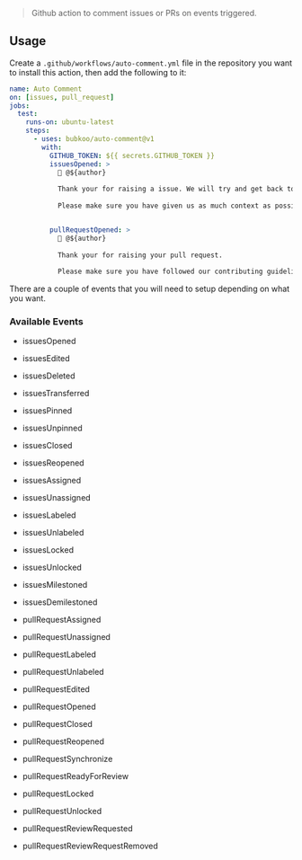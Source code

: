 > Github action to comment issues or PRs on events triggered.

## Usage

Create a `.github/workflows/auto-comment.yml` file in the repository you want to install this action, then add the following to it:

```yml
name: Auto Comment
on: [issues, pull_request]
jobs:
  test:
    runs-on: ubuntu-latest
    steps:
      - uses: bubkoo/auto-comment@v1
        with:
          GITHUB_TOKEN: ${{ secrets.GITHUB_TOKEN }}
          issuesOpened: >
            👋 @${author}
            
            Thank your for raising a issue. We will try and get back to you as soon as possible.
            
            Please make sure you have given us as much context as possible.


          pullRequestOpened: >
            👋 @${author}
            
            Thank your for raising your pull request.
            
            Please make sure you have followed our contributing guidelines. We will review it as soon as possible
```

There are a couple of events that you will need to setup depending on what you want.

### Available Events

- issuesOpened
- issuesEdited
- issuesDeleted
- issuesTransferred
- issuesPinned
- issuesUnpinned
- issuesClosed
- issuesReopened
- issuesAssigned
- issuesUnassigned
- issuesLabeled
- issuesUnlabeled
- issuesLocked
- issuesUnlocked
- issuesMilestoned
- issuesDemilestoned

- pullRequestAssigned
- pullRequestUnassigned
- pullRequestLabeled
- pullRequestUnlabeled
- pullRequestEdited
- pullRequestOpened
- pullRequestClosed
- pullRequestReopened
- pullRequestSynchronize
- pullRequestReadyForReview
- pullRequestLocked
- pullRequestUnlocked
- pullRequestReviewRequested
- pullRequestReviewRequestRemoved
